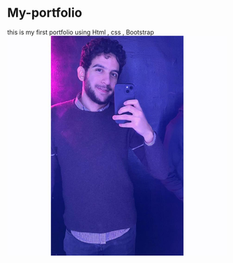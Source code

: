 # My-portfolio
this is my first  portfolio using Html , css , Bootstrap 
<img src="./bas.jpg" alt="Alt text" title="Optional title">
